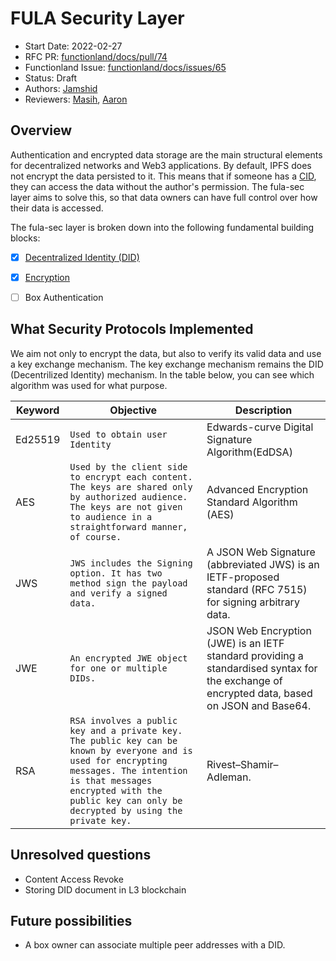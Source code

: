 # FULA Security Layer
- Start Date: 2022-02-27
- RFC PR: [functionland/docs/pull/74](https://github.com/functionland/docs/pull/74)
- Functionland Issue: [functionland/docs/issues/65](https://github.com/functionland/docs/issues/65)
- Status: Draft
- Authors: [Jamshid](https://github.com/ruffiano89)
- Reviewers: [Masih](https://github.com/orgs/functionland/people/masih), [Aaron](https://github.com/gitaaron)


<!-- OVERVIEW -->
## Overview

Authentication and encrypted data storage are the main structural elements for decentralized networks and Web3 applications. By default, IPFS does not encrypt the data persisted to it.  This means that if someone has a [CID](https://docs.ipfs.io/concepts/content-addressing/), they can access the data without the author's permission.  The fula-sec layer aims to solve this, so that data owners can have full control over how their data is accessed.

The fula-sec layer is broken down into the following fundamental building blocks:

- [X] [Decentralized Identity (DID)](./fula-sec/did.md)
- [X] [Encryption](./fula-sec/encryption.md)
- [ ] Box Authentication


## What Security Protocols Implemented

We aim not only to encrypt the data, but also to verify its valid data and use a key exchange mechanism. The key exchange mechanism remains the DID (Decentrilized Identity) mechanism. In the table below, you can see which algorithm was used for what purpose.

|         Keyword       |           Objective               |   Description                         |
|----------------|-------------------------------|-----------------------------|
|Ed25519		 | `Used to obtain user Identity`  |Edwards-curve Digital Signature Algorithm(EdDSA)            |
|AES          |`Used by the client side to encrypt each content. The keys are shared only by authorized audience. The keys are not given to audience in a straightforward manner, of course.`            |Advanced Encryption Standard Algorithm (AES)           |
|JWS         |`JWS includes the Signing option. It has two method sign the payload and verify a signed data. `|A JSON Web Signature (abbreviated JWS) is an IETF-proposed standard (RFC 7515) for signing arbitrary data.|
|JWE         |`An encrypted JWE object for one or multiple DIDs.`|JSON Web Encryption (JWE) is an IETF standard providing a standardised syntax for the exchange of encrypted data, based on JSON and Base64.|
|RSA         |`RSA involves a public key and a private key. The public key can be known by everyone and is used for encrypting messages. The intention is that messages encrypted with the public key can only be decrypted by using the private key.`|Rivest–Shamir–Adleman.|


## Unresolved questions
- Content Access Revoke
- Storing DID document in L3 blockchain

## Future possibilities
- A box owner can associate multiple peer addresses with a DID.
